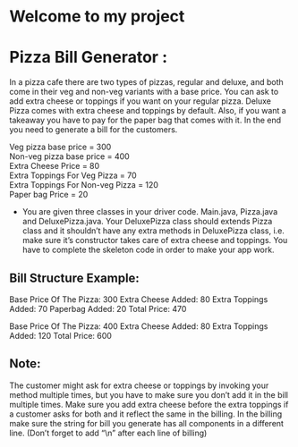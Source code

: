 # Welcome to my project

# Pizza Bill Generator :

In a pizza cafe there are two types of pizzas, regular and deluxe, and both come in their veg and non-veg variants with a base price. You can ask to add extra cheese or toppings if you want on your regular pizza. Deluxe Pizza comes with extra cheese and toppings by default. Also, if you want a takeaway you have to pay for the paper bag that comes with it. In the end you need to generate a bill for the customers.

Veg pizza base price = 300  
Non-veg pizza base price = 400  
Extra Cheese Price = 80  
Extra Toppings For Veg Pizza = 70  
Extra Toppings For Non-veg Pizza = 120  
Paper bag Price = 20  

 * You are given three classes in your driver code. Main.java, Pizza.java and DeluxePizza.java. Your DeluxePizza class should extends Pizza class and it shouldn’t have any extra methods in DeluxePizza class, i.e. make sure it’s constructor takes care of extra cheese and toppings. You have to complete the skeleton code in order to make your app work.

## Bill Structure Example:

<!-- Example 1: -->
Base Price Of The Pizza: 300
Extra Cheese Added: 80
Extra Toppings Added: 70
Paperbag Added: 20
Total Price: 470

<!-- Example 2: -->
Base Price Of The Pizza: 400
Extra Cheese Added: 80
Extra Toppings Added: 120
Total Price: 600

## Note:
The customer might ask for extra cheese or toppings by invoking your method multiple times, but you have to make sure you don’t add it in the bill multiple times.
Make sure you add extra cheese before the extra toppings if a customer asks for both and it reflect the same in the billing.
In the billing make sure the string for bill you generate has all components in a different line. (Don’t forget to add “\n” after each line of billing)
